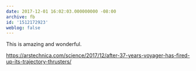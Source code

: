 ```yaml
---
date: 2017-12-01 16:02:03.000000000 -08:00
archive: fb
id: '1512172923'
weblog: false
---
```


This is amazing and wonderful. 

https://arstechnica.com/science/2017/12/after-37-years-voyager-has-fired-up-its-trajectory-thrusters/
